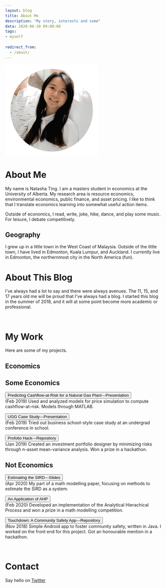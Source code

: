 ```yaml
---
layout: blog
title: About Me
description: "My story, interests and some"
data: 2020-06-30 09:00:00
tags: 
- myself

redirect_from:
  - /about/
---
```


![](/static/img/main/WebsitePicture3.png)

# About Me
My name is Natasha Ting. I am a masters student in economics at the University of Alberta. 
My research area is resource economics, environmental economics, public finance, and asset pricing.
I like to think that I translate economics learning into somewhat useful action items. 

Outside of economics, I read, write, joke, hike, dance, and play some music. For leisure, I debate competitively. 

## Geography
I grew up in a little town in the West Coast of Malaysia. Outside of the little town, I have lived in Edmonton, Kuala Lumpur, and Auckland. 
I currently live in Edmonton, the northernmost city in the North America (fun). 

# About This Blog
I've always had a lot to say and there were always avenues. The 11, 15, and 17 years old me will be proud that 
I've always had a blog. I started this blog in the summer of 2018, and it will at some point become more academic or professional.  

<br>

# My Work
Here are some of my projects. 

## Economics

## Some Economics
<button name="profolio-hack" onclick="document.location='/static/file/Prediting-Cash-Flow.pdf'">Predicting Cashflow-at-Risk for a Natural Gas Plant---Presentation</button> <br>
(Feb 2019) Used and analyzed models for price simulation to compute cashflow-at-risk. Models through MATLAB.

<button name="ugg-case-study" onclick="document.location='/static/file/ugg-case-study.pdf'">UGG Case Study---Presentation</button> <br>
(Feb 2019) Tried out business school-style case study at an undergrad conference in school.

<button name="profolio-hack" onclick="document.location='https://github.com/profoliohack/ProfolioHackApp'">Profolio Hack---Repository</button> <br>
(Jan 2019) Created an investment portfolio designer by minimizing risks through n-asset mean-variance analysis.
Won a prize in a hackathon. 

## Not Economics
<button name="sird-estimation-repo" onclick="document.location='https://github.com/NatashaTing/covid19-modelling/blob/master/write/Slides.pdf'">Estimating the SIRD---Slides</button> <br>
(Apr 2020) My part of a math modelling paper, focusing on methods to estimate the SIRD as a system. 

<button name="ahp-repo" onclick="document.location='">An Application of AHP</button><br>
(Feb 2020) Developed an implementation of the Analytical Hierachical Process and won a prize in a math modelling competition. 

<button name="button" onclick="document.location='https://github.com/NatashaTing/touchdown.git'">Touchdown: A Community Safety App---Repository</button> <br>
(Nov 2018) Simple Android app to foster community safety, written in Java. I worked on the front end for this project. 
Got an honourable mention in a hackathon. 
    
<br>

# Contact 
Say hello on [Twitter](https://twitter.com/NatashaTing)

